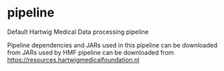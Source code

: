 
# pipeline
Default Hartwig Medical Data processing pipeline

Pipeline dependencies and JARs used in this pipeline can be downloaded from JARs used by HMF pipeline can be downloaded from https://resources.hartwigmedicalfoundation.nl
